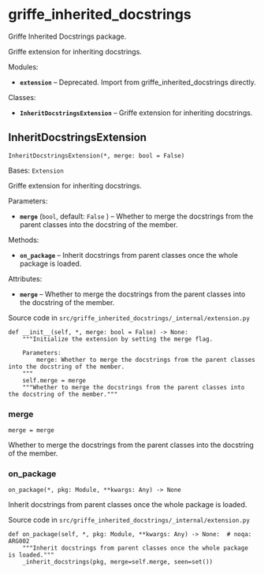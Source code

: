 # griffe_inherited_docstrings

Griffe Inherited Docstrings package.

Griffe extension for inheriting docstrings.

Modules:

- **`extension`** – Deprecated. Import from griffe_inherited_docstrings directly.

Classes:

- **`InheritDocstringsExtension`** – Griffe extension for inheriting docstrings.

## InheritDocstringsExtension

```
InheritDocstringsExtension(*, merge: bool = False)
```

Bases: `Extension`

Griffe extension for inheriting docstrings.

Parameters:

- **`merge`** (`bool`, default: `False` ) – Whether to merge the docstrings from the parent classes into the docstring of the member.

Methods:

- **`on_package`** – Inherit docstrings from parent classes once the whole package is loaded.

Attributes:

- **`merge`** – Whether to merge the docstrings from the parent classes into the docstring of the member.

Source code in `src/griffe_inherited_docstrings/_internal/extension.py`

```
def __init__(self, *, merge: bool = False) -> None:
    """Initialize the extension by setting the merge flag.

    Parameters:
        merge: Whether to merge the docstrings from the parent classes into the docstring of the member.
    """
    self.merge = merge
    """Whether to merge the docstrings from the parent classes into the docstring of the member."""
```

### merge

```
merge = merge
```

Whether to merge the docstrings from the parent classes into the docstring of the member.

### on_package

```
on_package(*, pkg: Module, **kwargs: Any) -> None
```

Inherit docstrings from parent classes once the whole package is loaded.

Source code in `src/griffe_inherited_docstrings/_internal/extension.py`

```
def on_package(self, *, pkg: Module, **kwargs: Any) -> None:  # noqa: ARG002
    """Inherit docstrings from parent classes once the whole package is loaded."""
    _inherit_docstrings(pkg, merge=self.merge, seen=set())
```
